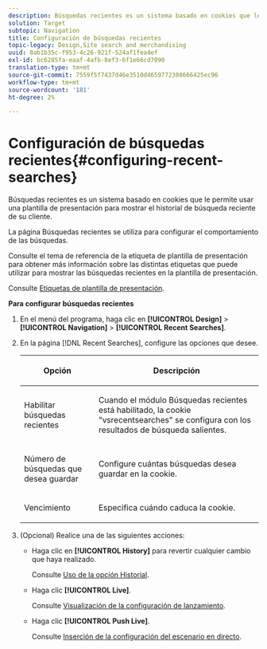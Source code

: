 ```yaml
---
description: Búsquedas recientes es un sistema basado en cookies que le permite usar una plantilla de presentación para mostrar el historial de búsqueda reciente de su cliente.
solution: Target
subtopic: Navigation
title: Configuración de búsquedas recientes
topic-legacy: Design,Site search and merchandising
uuid: 8ab1b35c-f953-4c26-921f-524af1fea4ef
exl-id: bc6285fa-eaaf-4afb-8ef3-6f1e66cd7090
translation-type: tm+mt
source-git-commit: 7559f5f7437d46e3510d4659772308666425ec96
workflow-type: tm+mt
source-wordcount: '181'
ht-degree: 2%

---
```


# Configuración de búsquedas recientes{#configuring-recent-searches}

Búsquedas recientes es un sistema basado en cookies que le permite usar una plantilla de presentación para mostrar el historial de búsqueda reciente de su cliente.

La página Búsquedas recientes se utiliza para configurar el comportamiento de las búsquedas.

Consulte el tema de referencia de la etiqueta de plantilla de presentación para obtener más información sobre las distintas etiquetas que puede utilizar para mostrar las búsquedas recientes en la plantilla de presentación.

Consulte [Etiquetas de plantilla de presentación](../c-appendices/c-templates.md#reference_F1BBF616BCEC4AD7B2548ECD3CA74C64).

**Para configurar búsquedas recientes**

1. En el menú del programa, haga clic en **[!UICONTROL Design]** > **[!UICONTROL Navigation]** > **[!UICONTROL Recent Searches]**.
1. En la página [!DNL Recent Searches], configure las opciones que desee.

   <!-- 
   
   r_recent_searches_options.xml
   
   -->

   <table> 
    <thead> 
      <tr> 
      <th colname="col1" class="entry"> <p>Opción </p> </th> 
      <th colname="col2" class="entry"> <p>Descripción </p> </th> 
      </tr> 
    </thead>
    <tbody> 
      <tr> 
      <td colname="col1"> <p>Habilitar búsquedas recientes </p> </td> 
      <td colname="col2"> <p> Cuando el módulo Búsquedas recientes está habilitado, la cookie "vsrecentsearches" se configura con los resultados de búsqueda salientes. </p> </td> 
      </tr> 
      <tr> 
      <td colname="col1"> <p>Número de búsquedas que desea guardar </p> </td> 
      <td colname="col2"> <p>Configure cuántas búsquedas desea guardar en la cookie. </p> </td> 
      </tr> 
      <tr> 
      <td colname="col1"> <p>Vencimiento </p> </td> 
      <td colname="col2"> <p>Especifica cuándo caduca la cookie. </p> </td> 
      </tr> 
    </tbody> 
    </table>

1. (Opcional) Realice una de las siguientes acciones:

   * Haga clic en **[!UICONTROL History]** para revertir cualquier cambio que haya realizado.

      Consulte [Uso de la opción Historial](../t-using-the-history-option.md#task_70DD3F87A67242BBBD2CB27156F43002).

   * Haga clic **[!UICONTROL Live]**.

      Consulte [Visualización de la configuración de lanzamiento](../c-about-staging.md#task_401A0EBDB5DB4D4CA933CBA7BECDC10F).

   * Haga clic **[!UICONTROL Push Live]**.

      Consulte [Inserción de la configuración del escenario en directo](../c-about-staging.md#task_44306783B4C0408AAA58B471DAF2D9A4).
